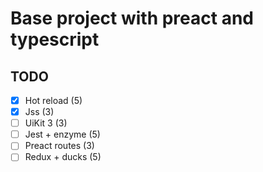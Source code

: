 # Base project with preact and typescript

## TODO

- [X] Hot reload (5)
- [X] Jss (3)
- [ ] UiKit 3 (3)
- [ ] Jest + enzyme (5)
- [ ] Preact routes (3)
- [ ] Redux + ducks (5)
